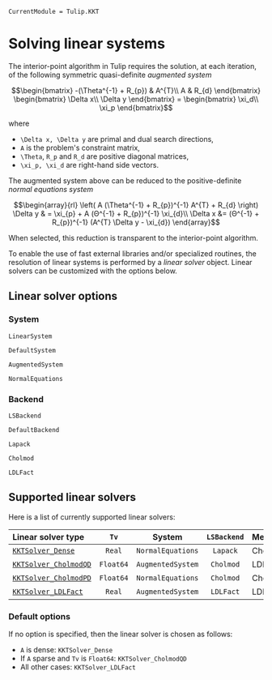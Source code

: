 ```@meta
CurrentModule = Tulip.KKT
```

# Solving linear systems

The interior-point algorithm in Tulip requires the solution, at each iteration, of the following symmetric quasi-definite _augmented system_
```math
\begin{bmatrix}
    -(\Theta^{-1} + R_{p}) & A^{T}\\
    A & R_{d}
\end{bmatrix}
\begin{bmatrix}
    \Delta x\\
    \Delta y
\end{bmatrix}
=
\begin{bmatrix}
    \xi_d\\
    \xi_p
\end{bmatrix}
```
where
* ``\Delta x, \Delta y`` are primal and dual search directions,
* ``A`` is the problem's constraint matrix,
* ``\Theta``, ``R_p`` and ``R_d`` are positive diagonal matrices,
* ``\xi_p, \xi_d`` are right-hand side vectors.

The augmented system above can be reduced to the positive-definite _normal equations system_
```math
\begin{array}{rl}
\left(
    A (\Theta^{-1} + R_{p})^{-1} A^{T} + R_{d}
\right)
\Delta y
& =
\xi_{p} + A (Θ^{-1} + R_{p})^{-1} \xi_{d}\\
\Delta x &= (Θ^{-1} + R_{p})^{-1} (A^{T} \Delta y - \xi_{d})
\end{array}
```
When selected, this reduction is transparent to the interior-point algorithm.


To enable the use of fast external libraries and/or specialized routines, the resolution of linear systems is performed by a _linear solver_ object.
Linear solvers can be customized with the options below.

## Linear solver options

### System

```@docs
LinearSystem
```

```@docs
DefaultSystem
```

```@docs
AugmentedSystem
```

```@docs
NormalEquations
```


### Backend

```@docs
LSBackend
```

```@docs
DefaultBackend
```

```@docs
Lapack
```

```@docs
Cholmod
```

```@docs
LDLFact
```

### 


## Supported linear solvers

Here is a list of currently supported linear solvers:

| Linear solver type | `Tv` | System | `LSBackend` | Method |
|:-------------------|:----:|:------:|:-------:|:-------|
| [`KKTSolver_Dense`](@ref) | `Real` | `NormalEquations` | `Lapack` | Cholesky
| [`KKTSolver_CholmodQD`](@ref) | `Float64` | `AugmentedSystem` | `Cholmod` | LDLᵀ
| [`KKTSolver_CholmodPD`](@ref) | `Float64` | `NormalEquations` | `Cholmod` | Cholesky
| [`KKTSolver_LDLFact`](@ref) | `Real` | `AugmentedSystem` | `LDLFact` | LDLᵀ

### Default options
If no option is specified, then the linear solver is chosen as follows:
* ``A`` is dense: `KKTSolver_Dense`
* If ``A`` sparse and `Tv` is `Float64`: `KKTSolver_CholmodQD`
* All other cases: `KKTSolver_LDLFact`